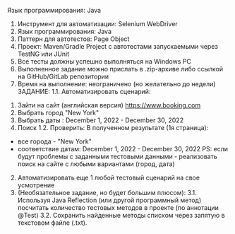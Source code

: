 Язык программирования: Java
1. Инструмент для автоматизации: Selenium WebDriver
2. Язык программирования: Java
3. Паттерн для автотестов: Page Object
4. Проект: Maven/Gradle Project с автотестами запускаемыми через TestNG или JUnit
5. Все тесты должны успешно выполняться на Windows PC
6. Выполненное задание можно прислать в .zip-архиве либо ссылкой на GitHub/GitLab
репозитории
7. Время на выполнение: неограничено (но желательно до недели)
ЗАДАНИЕ:
1.1. Автоматизировать сценарий:
1) Зайти на сайт (английская версия) https://www.booking.com
2) Выбрать город "New York"
3) Выбрать даты : December 1, 2022 - December 30, 2022
4) Поиск
1.2. Проверить:
В полученном результате (1я страница):
- все города - "New York"
- соответствие датам: December 1, 2022 - December 30, 2022
PS: если будут проблемы с заданными тестовыми данными - реализовать поиск на сайте
с любыми вариантами (город, дата)
2. Автоматизировать еще 1 любой тестовый сценарий на свое усмотрение
3. (Необязательное задание, но будет большим плюсом):
3.1. Используя Java Reflection (или другой программный метод) посчитать количество
тестовых методов в проекте (по аннотации @Test)
3.2. Сохранить найденные методы списком через запятую в текстовом файле (.txt).